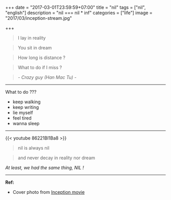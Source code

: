+++
date = "2017-03-01T23:59:59+07:00"
title = "nil"
tags = ["nil", "english"]
description = "nil === nil * inf"
categories = ["life"]
image = "2017/03/inception-stream.jpg"

+++

> I lay in reality

> You sit in dream

> How long is distance ?

> What to do if I miss ?

> *- Crazy guy (Han Mac Tu) -*

----------------------------

What to do ???

- keep walking
- keep writing
- lie myself
- feel tired
- wanna sleep

----------------------------

{{< youtube 86221Bl1Ba8 >}}

> nil is always nil

> and never decay in reality nor dream

*At least, we had the same thing, NIL !*

----------------------------

**Ref:**

- Cover photo from [Inception movie](http://www.imdb.com/title/tt1375666/)
